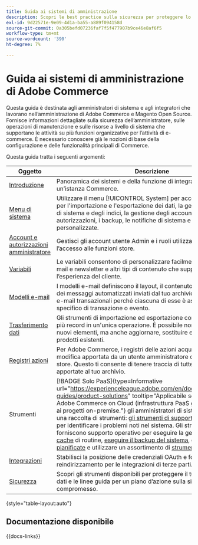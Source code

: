 ```yaml
---
title: Guida ai sistemi di amministrazione
description: Scopri le best practice sulla sicurezza per proteggere lo store Commerce e gestire le autorizzazioni, e come importare ed esportare dati, gestire integrazioni ed estensioni e occuparti della manutenzione di routine.
exl-id: 9d22571e-9e09-4d1a-ba55-a889f094158d
source-git-commit: 0a305befd07236faf7f5f477907b9ce46e8af6f5
workflow-type: tm+mt
source-wordcount: '390'
ht-degree: 7%

---
```


# Guida ai sistemi di amministrazione di Adobe Commerce

Questa guida è destinata agli amministratori di sistema e agli integratori che lavorano nell’amministrazione di Adobe Commerce e Magento Open Source. Fornisce informazioni dettagliate sulla sicurezza dell’amministratore, sulle operazioni di manutenzione e sulle risorse a livello di sistema che supportano le attività su più funzioni organizzative per l’attività di e-commerce. È necessario conoscere già le nozioni di base della configurazione e delle funzionalità principali di Commerce.

Questa guida tratta i seguenti argomenti:

| Oggetto | Descrizione |
| ------- | ----------- |
| [Introduzione](introduction.md) | Panoramica dei sistemi e della funzione di integrazione all’interno di un’istanza Commerce. |
| [Menu di sistema](system-menu.md) | Utilizzare il menu [!UICONTROL System] per accedere agli strumenti per l&#39;importazione e l&#39;esportazione dei dati, la gestione della cache di sistema e degli indici, la gestione degli account utente e delle autorizzazioni, i backup, le notifiche di sistema e le variabili personalizzate. |
| [Account e autorizzazioni amministratore](permissions.md) | Gestisci gli account utente Admin e i ruoli utilizzati per concedere l’accesso alle funzioni store. |
| [Variabili](variables-predefined.md) | Le variabili consentono di personalizzare facilmente i modelli di e-mail e newsletter e altri tipi di contenuto che supportano il sito e l’esperienza del cliente. |
| [Modelli e-mail](email-templates.md) | I modelli e-mail definiscono il layout, il contenuto e la formattazione dei messaggi automatizzati inviati dal tuo archivio. Sono denominate e-mail transazionali perché ciascuna di esse è associata a un tipo specifico di transazione o evento. |
| [Trasferimento dati](data-transfer.md) | Gli strumenti di importazione ed esportazione consentono di gestire più record in un&#39;unica operazione. È possibile non solo importare nuovi elementi, ma anche aggiornare, sostituire ed eliminare set di prodotti esistenti. |
| [Registri azioni](action-log.md) | Per Adobe Commerce, i registri delle azioni acquisiscono ogni modifica apportata da un utente amministratore che lavora nel tuo store. Questo ti consente di tenere traccia di tutte le modifiche apportate al tuo archivio. |
| Strumenti | [!BADGE Solo PaaS]{type=Informative url="https://experienceleague.adobe.com/en/docs/commerce/user-guides/product-solutions" tooltip="Applicabile solo ai progetti Adobe Commerce on Cloud (infrastruttura PaaS gestita da Adobe) e ai progetti on-premise."} gli amministratori di sistema dispongono di una raccolta di strumenti: [gli strumenti di supporto](support.md) sono progettati per identificare i problemi noti nel sistema. Gli strumenti di sistema forniscono supporto operativo per eseguire la gestione [index](index-management.md) e [cache](cache-management.md) di routine, [eseguire il backup del sistema](backups.md), gestire [operazioni pianificate](data-scheduled-import-export.md) e utilizzare un assortimento di [strumenti per sviluppatori](developer-tools.md). |
| [Integrazioni](integrations.md) | Stabilisci la posizione delle credenziali OAuth e fornisci gli URL di reindirizzamento per le integrazioni di terze parti. |
| [Sicurezza](security.md) | Scopri gli strumenti disponibili per proteggere il tuo archivio e i tuoi dati e le linee guida per un piano d’azione sulla sicurezza se noti un compromesso. |

{style="table-layout:auto"}

## Documentazione disponibile

{{docs-links}}
